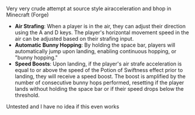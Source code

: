 
Very very crude attempt at source style airacceleration and bhop in Minecraft (Forge)


- **Air Strafing**: When a player is in the air, they can adjust their direction using the A and D keys. The player's horizontal movement speed in the air can be adjusted based on their strafing input.
- **Automatic Bunny Hopping**: By holding the space bar, players will automatically jump upon landing, enabling continuous hopping, or "bunny hopping."
- **Speed Boosts**: Upon landing, if the player's air strafe acceleration is equal to or above the speed of the Potion of Swiftness effect prior to landing, they will receive a speed boost. The boost is amplified by the number of consecutive bunny hops performed, resetting if the player lands without holding the space bar or if their speed drops below the threshold.

Untested and I have no idea if this even works
